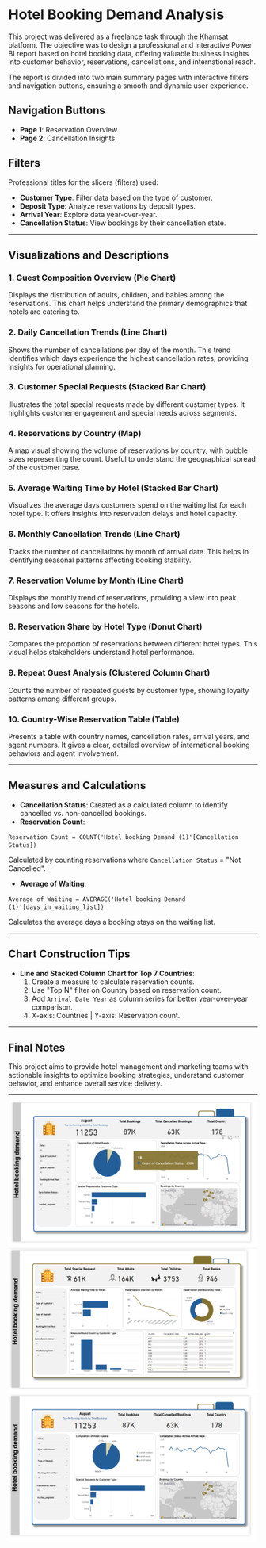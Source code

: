 # Hotel Booking Demand Analysis

This project was delivered as a freelance task through the Khamsat platform.
The objective was to design a professional and interactive Power BI report based on hotel booking data, offering valuable business insights into customer behavior, reservations, cancellations, and international reach.



The report is divided into two main summary pages with interactive filters and navigation buttons, ensuring a smooth and dynamic user experience.
## Navigation Buttons
- **Page 1**: Reservation Overview
- **Page 2**: Cancellation Insights


## Filters
Professional titles for the slicers (filters) used:
- **Customer Type**: Filter data based on the type of customer.
- **Deposit Type**: Analyze reservations by deposit types.
- **Arrival Year**: Explore data year-over-year.
- **Cancellation Status**: View bookings by their cancellation state.

---

## Visualizations and Descriptions

### 1. Guest Composition Overview (Pie Chart)
Displays the distribution of adults, children, and babies among the reservations. This chart helps understand the primary demographics that hotels are catering to.

### 2. Daily Cancellation Trends (Line Chart)
Shows the number of cancellations per day of the month. This trend identifies which days experience the highest cancellation rates, providing insights for operational planning.

### 3. Customer Special Requests (Stacked Bar Chart)
Illustrates the total special requests made by different customer types. It highlights customer engagement and special needs across segments.

### 4. Reservations by Country (Map)
A map visual showing the volume of reservations by country, with bubble sizes representing the count. Useful to understand the geographical spread of the customer base.

### 5. Average Waiting Time by Hotel (Stacked Bar Chart)
Visualizes the average days customers spend on the waiting list for each hotel type. It offers insights into reservation delays and hotel capacity.

### 6. Monthly Cancellation Trends (Line Chart)
Tracks the number of cancellations by month of arrival date. This helps in identifying seasonal patterns affecting booking stability.

### 7. Reservation Volume by Month (Line Chart)
Displays the monthly trend of reservations, providing a view into peak seasons and low seasons for the hotels.

### 8. Reservation Share by Hotel Type (Donut Chart)
Compares the proportion of reservations between different hotel types. This visual helps stakeholders understand hotel performance.

### 9. Repeat Guest Analysis (Clustered Column Chart)
Counts the number of repeated guests by customer type, showing loyalty patterns among different groups.

### 10. Country-Wise Reservation Table (Table)
Presents a table with country names, cancellation rates, arrival years, and agent numbers. It gives a clear, detailed overview of international booking behaviors and agent involvement.

---

## Measures and Calculations

- **Cancellation Status**: Created as a calculated column to identify cancelled vs. non-cancelled bookings.
- **Reservation Count**: 
```DAX
Reservation Count = COUNT('Hotel booking Demand (1)'[Cancellation Status])
```
Calculated by counting reservations where `Cancellation Status` = "Not Cancelled".

- **Average of Waiting**:
```DAX
Average of Waiting = AVERAGE('Hotel booking Demand (1)'[days_in_waiting_list])
```
Calculates the average days a booking stays on the waiting list.

---

## Chart Construction Tips

- **Line and Stacked Column Chart for Top 7 Countries**:
    1. Create a measure to calculate reservation counts.
    2. Use "Top N" filter on Country based on reservation count.
    3. Add `Arrival Date Year` as column series for better year-over-year comparison.
    4. X-axis: Countries | Y-axis: Reservation count.

---

## Final Notes

This project aims to provide hotel management and marketing teams with actionable insights to optimize booking strategies, understand customer behavior, and enhance overall service delivery.

---
![Hotel-Booking-demand](sec1.png)
![Hotel-Booking-demand](sec1.1.png)
![Hotel-Booking-demand](sec2.png)
